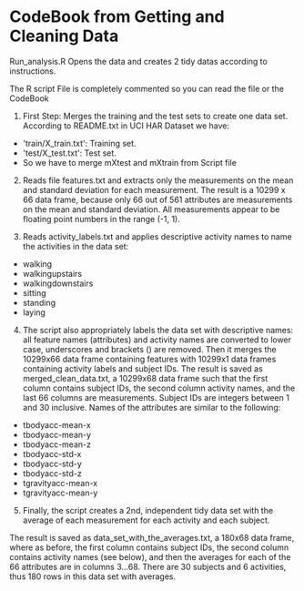 CodeBook from Getting and Cleaning Data
==========================
Run_analysis.R Opens the data and creates 2 tidy datas according to instructions.

The R script File is completely commented so you can read the file or the CodeBook

1. First Step: Merges the training and the test sets to create one data set.
According to README.txt in UCI HAR Dataset we have:
 - 'train/X_train.txt': Training set.
 - 'test/X_test.txt':   Test set.
 - So we have to merge mXtest and mXtrain from Script file

2.  Reads file features.txt and extracts only the measurements on the mean and standard deviation
	for each measurement.
	The result is a 10299 x 66 data frame, because only 66 out of 561 attributes are
	measurements on the mean and standard deviation.
	All measurements appear to be floating point numbers in the range (-1, 1).

3. Reads activity_labels.txt and applies descriptive activity names to name the activities in the data set:
	
* walking
* walkingupstairs
* walkingdownstairs
* sitting
* standing
* laying
	
4. The script also appropriately labels the data set with descriptive names:
all feature names (attributes) and activity names are converted to lower case,
underscores and brackets () are removed.
Then it merges the 10299x66 data frame containing features with
10299x1 data frames containing activity labels and subject IDs.
The result is saved as merged_clean_data.txt, a 10299x68 data frame
such that the first column contains subject IDs,
the second column activity names,
and the last 66 columns are measurements.
Subject IDs are integers between 1 and 30 inclusive.
Names of the attributes are similar to the following:
	
* tbodyacc-mean-x 
* tbodyacc-mean-y 
* tbodyacc-mean-z 
* tbodyacc-std-x 
* tbodyacc-std-y 
* tbodyacc-std-z 
* tgravityacc-mean-x 
* tgravityacc-mean-y
	
5. Finally, the script creates a 2nd, independent tidy data set with the average
 of each measurement for each activity and each subject.
	
The result is saved as data_set_with_the_averages.txt, a 180x68 data frame, where as before,
the first column contains subject IDs, the second column contains activity names (see below),
and then the averages for each of the 66 attributes are in columns 3...68.
There are 30 subjects and 6 activities, thus 180 rows in this data set with averages.
